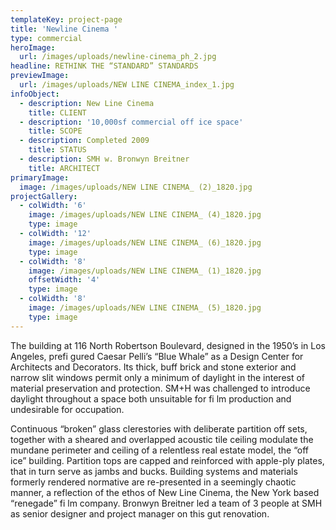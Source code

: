 ```yaml
---
templateKey: project-page
title: 'Newline Cinema '
type: commercial
heroImage:
  url: /images/uploads/newline-cinema_ph_2.jpg
headline: RETHINK THE “STANDARD” STANDARDS
previewImage:
  url: /images/uploads/NEW LINE CINEMA_index_1.jpg
infoObject:
  - description: New Line Cinema
    title: CLIENT
  - description: '10,000sf commercial off ice space'
    title: SCOPE
  - description: Completed 2009
    title: STATUS
  - description: SMH w. Bronwyn Breitner
    title: ARCHITECT
primaryImage:
  image: /images/uploads/NEW LINE CINEMA_ (2)_1820.jpg
projectGallery:
  - colWidth: '6'
    image: /images/uploads/NEW LINE CINEMA_ (4)_1820.jpg
    type: image
  - colWidth: '12'
    image: /images/uploads/NEW LINE CINEMA_ (6)_1820.jpg
    type: image
  - colWidth: '8'
    image: /images/uploads/NEW LINE CINEMA_ (1)_1820.jpg
    offsetWidth: '4'
    type: image
  - colWidth: '8'
    image: /images/uploads/NEW LINE CINEMA_ (5)_1820.jpg
    type: image
---
```

The building at 116 North Robertson Boulevard, designed
 in the 1950’s in Los Angeles, prefi gured Caesar Pelli’s “Blue
 Whale” as a Design Center for Architects and Decorators. Its
 thick, buff brick and stone exterior and narrow slit windows
 permit only a minimum of daylight in the interest of material
 preservation and protection. SM+H was challenged to introduce
 daylight throughout a space both unsuitable for fi lm
 production and undesirable for occupation.

Continuous “broken” glass clerestories with deliberate partition
 off sets, together with a sheared and overlapped acoustic
 tile ceiling modulate the mundane perimeter and ceiling
 of a relentless real estate model, the “off ice” building.
 Partition tops are capped and reinforced with apple-ply
 plates, that in turn serve as jambs and bucks. Building systems
 and materials formerly rendered normative are re-presented
 in a seemingly chaotic manner, a reflection of the
 ethos of New Line Cinema, the New York based “renegade”
 fi lm company.
 Bronwyn Breitner led a team of 3 people at SMH as senior
 designer and project manager on this gut renovation.

